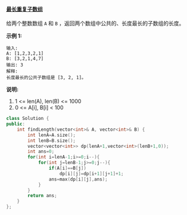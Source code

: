#### [最长重复子数组](https://leetcode-cn.com/problems/maximum-length-of-repeated-subarray/)

给两个整数数组 `A` 和 `B` ，返回两个数组中公共的、长度最长的子数组的长度。

**示例 1:**

```
输入:
A: [1,2,3,2,1]
B: [3,2,1,4,7]
输出: 3
解释: 
长度最长的公共子数组是 [3, 2, 1]。
```

**说明:**

1. 1 <= len(A), len(B) <= 1000
2. 0 <= A[i], B[i] < 100

```c++
class Solution {
public:
    int findLength(vector<int>& A, vector<int>& B) {
        int lenA=A.size();
        int lenB=B.size();
        vector<vector<int>> dp(lenA+1,vector<int>(lenB+1,0));
        int ans=0;
        for(int i=lenA-1;i>=0;i--){
            for(int j=lenB-1;j>=0;j--){
                if(A[i]==B[j])
                    dp[i][j]=dp[i+1][j+1]+1;
                ans=max(dp[i][j],ans);
            }
        }
        return ans;
    }
};
```

